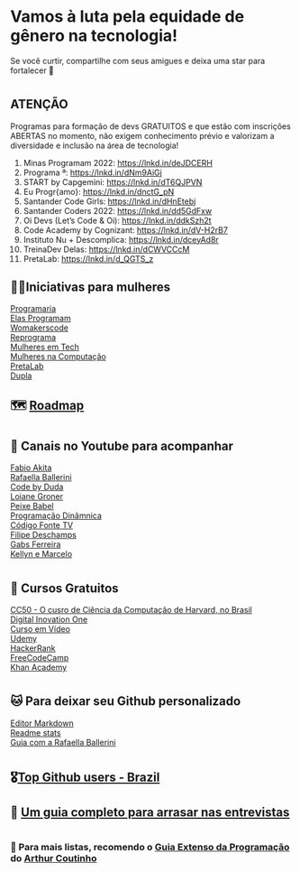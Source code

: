 # Vamos à luta pela equidade de gênero na tecnologia! 


Se você curtir, compartilhe com seus amigues e deixa uma star para fortalecer 💟

#

## ATENÇÃO

Programas para formação de devs GRATUITOS e que estão com inscrições ABERTAS no momento, não exigem conhecimento prévio e valorizam a diversidade e inclusão na área de tecnologia!
 
1. Minas Programam 2022: https://lnkd.in/deJDCERH
2. Programa <Dev>ª: https://lnkd.in/dNm9AiGj
3. START by Capgemini: https://lnkd.in/dT6QJPVN
4. Eu Progr{amo}: https://lnkd.in/dnctG_pN
5. Santander Code Girls: https://lnkd.in/dHnEtebj
6. Santander Coders 2022: https://lnkd.in/dd5GdFxw
7. Oi Devs (Let’s Code & Oi): https://lnkd.in/ddkSzh2t
8. Code Academy by Cognizant: https://lnkd.in/dV-H2rB7
9. Instituto Nu + Descomplica: https://lnkd.in/dceyAd8r
10. TreinaDev Delas: https://lnkd.in/dCWVCCcM
11. PretaLab: https://lnkd.in/d_QGTS_z

 ## 👩‍💻Iniciativas para mulheres
 
 [Programaria](https://www.programaria.org/) <br>
 [Elas Programam](https://elasprogramam.com.br/#/) <br>
 [Womakerscode](https://womakerscode.org/) <br>
 [Reprograma](https://reprograma.com.br/) <br>
 [Mulheres em Tech](https://sermulheremtech.com.br/) <br>
 [Mulheres na Computação](https://mulheresnacomputacao.com/) <br>
 [PretaLab](https://www.pretalab.com/#rede) <br>
 [Dupla](https://duplatech.com/) <br>
 
 
 ## 🗺️ [Roadmap](https://roadmap.sh/)
 
 #
 
## 🔔 Canais no Youtube para acompanhar
 
 [Fabio Akita](https://www.youtube.com/c/FabioAkita1990) <br>
 [Rafaella Ballerini](https://www.youtube.com/channel/UC_-uuuZbY0AAt9CViNzvc-Q) <br>
 [Code by Duda](https://www.youtube.com/c/CodeByDuda) <br>
 [Loiane Groner](https://www.youtube.com/c/loianegroner) <br>
 [Peixe Babel](https://www.youtube.com/c/PeixeBabel) <br>
 [Programação Dinâmnica](https://www.youtube.com/c/Programa%C3%A7%C3%A3oDin%C3%A2mica) <br>
 [Código Fonte TV](https://www.youtube.com/c/codigofontetv) <br>
 [Filipe Deschamps](https://www.youtube.com/c/FilipeDeschamps) <br>
 [Gabs Ferreira](https://www.youtube.com/c/GabsFerreira) <br>
 [Kellyn e Marcelo](https://www.youtube.com/c/KellyneMarcelo) <br>
 
 #
 
 ## 📝 Cursos Gratuitos
 
 [CC50 - O cusro de Ciência da Computação de Harvard, no Brasil](https://cc50.estudarfora.org.br/) <br>
 [Digital Inovation One](https://digitalinnovation.one/) <br>
 [Curso em Vídeo](https://www.cursoemvideo.com/) <br>
 [Udemy](https://www.udemy.com/courses/development/?price=price-free&sort=popularity) <br>
 [HackerRank](https://www.hackerrank.com/) <br>
 [FreeCodeCamp](https://www.freecodecamp.org/) <br>
 [Khan Academy](https://pt.khanacademy.org/) <br>
 

 #
 
 ## 🐱 Para deixar seu Github personalizado
 
 [Editor Markdown](https://stackedit.io/) <br>
 [Readme stats](https://github.com/anuraghazra/github-readme-stats) <br>
 [Guia com a Rafaella Ballerini](https://www.youtube.com/watch?v=TsaLQAetPLU&list=PLhkO7OMKgT_rqwGYldqcFxyN4yjFgmDh8&index=4&ab_channel=RafaellaBallerini) <br>
 
#

## 🎖️[Top Github users - Brazil](https://github.com/gayanvoice/top-github-users/blob/main/markdown/followers/brazil.md) <br>

## 💼 [Um guia completo para arrasar nas entrevistas](https://github.com/DopplerHQ/awesome-interview-questions) <br> 

#

### 🔗 Para mais listas, recomendo o [Guia Extenso da Programação](https://github.com/arthurspk/guiadevbrasil) do [Arthur Coutinho](https://github.com/arthurspk) <br>
 
 
 
 
 
 
 





